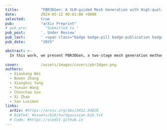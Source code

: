 ```yaml
---
title:          "PBR3DGen: A VLM-guided Mesh Generation with High-quality PBR Texture"
date:           2024-05-12 00:01:00 +0800
selected:       true
pub:            "arXiv Preprint"
# pub_pre:        "Submitted to "
pub_post:       ', Under Review'
pub_last:       ' <span class="badge badge-pill badge-publication badge-info">Preprint</span>'
pub_date:       "2025"

abstract: >-
  In this work, we present PBR3DGen, a two-stage mesh generation method with high-quality PBR materials that integrates the novel multi-view PBR material estimation model and a 3D PBR mesh reconstruction model.
  
cover:          /assets/images/covers/pbr3dgen.png
authors:
  - Xiaokang Wei
  - Bowen Zhang
  - Xianghui Yang
  - Yuxuan Wang
  - Chunchao Guo
  - Xi Zhao
  - Yan Luximon
links:
  arXiv: #https://arxiv.org/abs/2412.04826
  # BibTeX: #assets/bib/hardgaussian.bib.txt
  # Code: #https://vcedit.github.io
---
```

